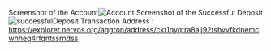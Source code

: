 Screenshot of the Account![Account](https://user-images.githubusercontent.com/28756413/128681822-d95aa0da-c7cd-49ff-a549-f95237230351.png)
Screenshot of the Successful Deposit ![successfulDeposit](https://user-images.githubusercontent.com/28756413/128681916-799be34d-3ece-4fed-a509-4c2dccf2fa87.png)
Transaction Address : https://explorer.nervos.org/aggron/address/ckt1qyqtra8ajj92tshyvfkdpemcwnheq4rfqntssrndss
